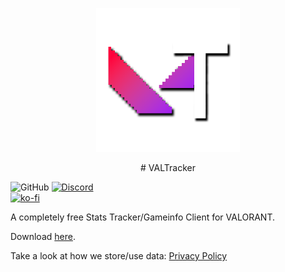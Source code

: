 <p align="center"><img width="230px" src="iconss/VALTracker_Logo_default.png"></p> 

<p align="center">
  # VALTracker
</p>

![GitHub](https://img.shields.io/github/license/VALTracker/DesktopClient?label=License) [![Discord](https://img.shields.io/discord/927898163094900777?color=%235865F2&label=Our%20Discord)](https://discord.gg/aJfQ4yHysG)<br> [![ko-fi](https://ko-fi.com/img/githubbutton_sm.svg)](https://ko-fi.com/J3J2BUBT8)

A completely free Stats Tracker/Gameinfo Client for VALORANT.

Download [here](https://valtracker.gg/).

Take a look at how we store/use data: [Privacy Policy](https://valtracker.gg/privacy)

